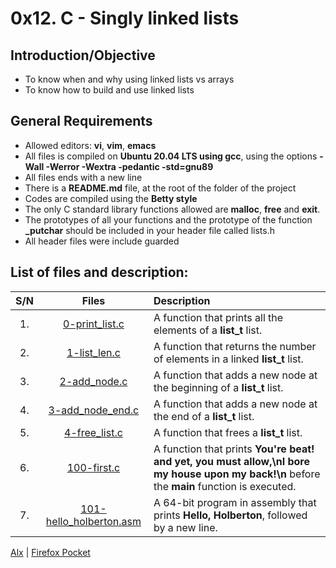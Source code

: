 # 0x12. C - Singly linked lists
## Introduction/Objective
* To know when and why using linked lists vs arrays
* To know how to build and use linked lists

## General Requirements
* Allowed editors: **vi**, **vim**, **emacs**
* All files is compiled on **Ubuntu 20.04 LTS using gcc**, using the options **-Wall -Werror -Wextra -pedantic -std=gnu89**
* All files ends with a new line
* There is a **README.md** file, at the root of the folder of the project
* Codes are compiled using the **Betty style**
* The only C standard library functions allowed are **malloc**, **free** and **exit**.
* The prototypes of all your functions and the prototype of the function **_putchar** should be included in your header file called lists.h
* All header files were include guarded

## List of files and description:
| S/N   |       Files          |        Description  |
|:-----:|:--------------------:|:-------------------|
|1. | [0-print_list.c](https://github.com/Dikachis/alx-low_level_programming/blob/master/0x12-singly_linked_lists/0-print_list.c) | A function that prints all the elements of a **list_t** list.  |
|2.|[1-list_len.c](https://github.com/Dikachis/alx-low_level_programming/blob/master/0x12-singly_linked_lists/1-list_len.c) | A function that returns the number of elements in a linked **list_t** list. |
|3. |[2-add_node.c](https://github.com/Dikachis/alx-low_level_programming/blob/master/0x12-singly_linked_lists/2-add_node.c) |A function that adds a new node at the beginning of a **list_t** list.|
|4.|[3-add_node_end.c](https://github.com/Dikachis/alx-low_level_programming/blob/master/0x12-singly_linked_lists/3-add_node_end.c) | A function that adds a new node at the end of a **list_t** list.|
|5. |[4-free_list.c](https://github.com/Dikachis/alx-low_level_programming/blob/master/0x12-singly_linked_lists/4-free_list.c) | A function that frees a **list_t** list. |
|6. |[100-first.c](https://github.com/Dikachis/alx-low_level_programming/blob/master/0x12-singly_linked_lists/100-first.c) | A function that prints **You're beat! and yet, you must allow,\nI bore my house upon my back!\n** before the **main** function is executed. |
|7. |[101-hello_holberton.asm](https://github.com/Dikachis/alx-low_level_programming/blob/master/0x12-singly_linked_lists/101-hello_holberton.asm) | A 64-bit program in assembly that prints **Hello, Holberton**, followed by a new line.|

[Alx](https://alx-intranet.hbtn.io/projects/229#task-990) | [Firefox Pocket](https://getpocket.com/my-list?src=navbar)
